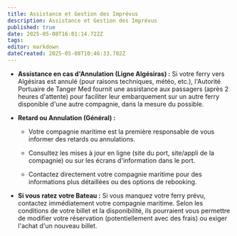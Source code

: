 ```yaml
---
title: Assistance et Gestion des Imprévus
description: Assistance et Gestion des Imprévus
published: true
date: 2025-05-08T16:01:14.722Z
tags: 
editor: markdown
dateCreated: 2025-05-08T10:46:33.702Z
---
```


*  **Assistance en cas d'Annulation \(Ligne Algésiras\) :** Si votre ferry vers Algésiras est annulé \(pour raisons techniques, météo, etc.\), l'Autorité Portuaire de Tanger Med fournit une assistance aux passagers \(après 2 heures d'attente\) pour faciliter leur embarquement sur un autre ferry disponible d'une autre compagnie, dans la mesure du possible.

  *  **Retard ou Annulation \(Général\) :**

        -  Votre compagnie maritime est la première responsable de vous informer des retards ou annulations.

        -  Consultez les mises à jour en ligne \(site du port, site/appli de la compagnie\) ou sur les écrans d'information dans le port.

        -  Contactez directement votre compagnie maritime pour des informations plus détaillées ou des options de rebooking.

  *  **Si vous ratez votre Bateau :** Si vous manquez votre ferry prévu, contactez immédiatement votre compagnie maritime. Selon les conditions de votre billet et la disponibilité, ils pourraient vous permettre de modifier votre réservation \(potentiellement avec des frais\) ou exiger l'achat d'un nouveau billet.